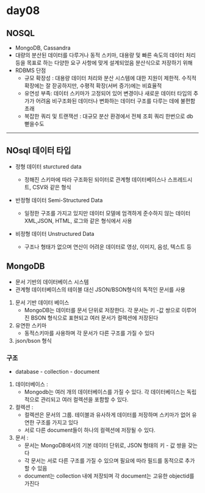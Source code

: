 # day08 
## NOSQL 
- MongoDB, Cassandra 
- 대량의 분산된 데이터를 다루거나 동적 스키마, 대용량 및 빠른 속도의 데이터 처리 등을 목표로 하는 다양한 요구 사항에 맞게 설계되었음 분산식으로 저장하기 위해 
- RDBMS 단점
  - 규모 확장성 : 대용량 데이터 처리와 분산 시스템에 대한 지원이 제한적. 수직적 확장에는 잘 잗공하지만, 수평적 확장(서버 증가)에는 비효율적
  - 유연성 부족: 데이터 스키마가 고정되어 있어 변경이나 새로운 데이터 타입의 추가가 어려움 비구조화된 데이터나 변화하는 데이터 구조를 다루는 데에 불편함 초래
  - 복잡한 쿼리 및 트랜잭션 : 대규모 분산 환경에서 전체 조회 쿼리 한번으로 db 뻗을수도

----
## NOsql 데이터 타입
- 정형 데이터 sturctured data 
  - 정해진 스키마에 따라 구조화된 되이터로 관계형 데이터베이스나 스프레드시트, CSV와 같은 형식

- 반정형 데이터 Semi-Structured Data
  - 일정한 구조를 가지고 있지만 데이터 모델에 엄격하게 준수하지 않는 데이터 XML,JSON, HTML, 로그와 같은 형식에서 사용

- 비정형 데이터 Unstructured Data
  - 구조나 형태가 없으며 연산이 어려운 데이터로 영상, 이미지, 음성, 텍스트 등 
  
## MongoDB 
- 문서 기반의 데이터베이스 시스템
- 관계형 데이터베이스의 테이블 대신 JSON/BSON형식의 독적인 문서를 사용

1. 문서 기반 데이터 베이스 
   -  MongoDB는 데이터를 문서 단위로 저장한다. 각 문서는 키 -값 쌍으로 이루어진 BSON 형식으로 표현되고 여러 문서가 컬렉션에 저장된다
2. 유연한 스키마
   -  동적스키마를 사용하며 각 문서가 다른 구조를 가질 수 있다
3. json/bson 형식 

### 구조
- database - collection - document
1. 데이터베이스 :
   -  Mongodb는 여러 개의 데이터베이스를 가질 수 있다. 각 데이터베이스는 독립적으로 관리되고 여러 컬렉션을 포함할 수 있다.
2. 컬렉션 :
   -  컬렉션은 문서의 그룹. 테이블과 유사하게 데이터를 저장하며 스키마가 없어 유연한 구조를 가지고 있다
   -  서로 다른 document들이 하나의 컬렉션에 저장될 수 있다.
3. 문서 :
   -  문서는 MongoDB에서의 기본 데이터 단위로, JSON 형태의 키 - 값 쌍을 갖는다
   -  각 문서는 서로 다른 구조를 가질 수 있으며 필요에 따라 필드를 동적으로 추가할 수 있음
   -  document는 collection 내에 저장되며 각 document는 고유한 objectid를 가진다